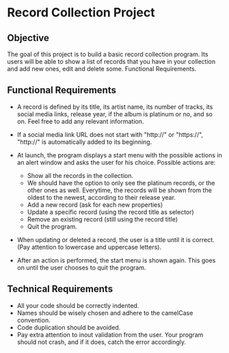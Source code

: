 # Record Collection Project

## Objective

The goal of this project is to build a basic record collection program. Its users will be able to show a list of records that you have in your collection and add new ones, edit and delete some.
Functional Requirements.

## Functional Requirements
-   A record is defined by its title, its artist name, its number of tracks, its social media links, release year, if the album is platinum or no, and so on. Feel free to add any relevant information.
-   If a social media link URL does not start with "http://" or "https://", "http://" is automatically added to its beginning.

-   At launch, the program displays a start menu with the possible actions in an alert window and asks the user for his choice. Possible actions are:
    -   Show all the records in the collection.
    -   We should have the option to only see the platinum records, or the other ones as well. Everytime, the records will be shown from the oldest to the newest, according to their release year.
    -   Add a new record (ask for each new properties)
    -   Update a specific record (using the record title as selector)
    -   Remove an existing record (still using the record title)
    -   Quit the program.


-   When updating or deleted a record, the user is a title until it is correct. (Pay attention to lowercase and uppercase letters).

-   After an action is performed, the start menu is shown again. This goes on until the user chooses to quit the program.


## Technical Requirements
-   All your code should be correctly indented.
-   Names should be wisely chosen and adhere to the camelCase convention.
-   Code duplication should be avoided.
-   Pay extra attention to inout validation from the user. Your program should not crash, and if it does, catch the error accordingly.
